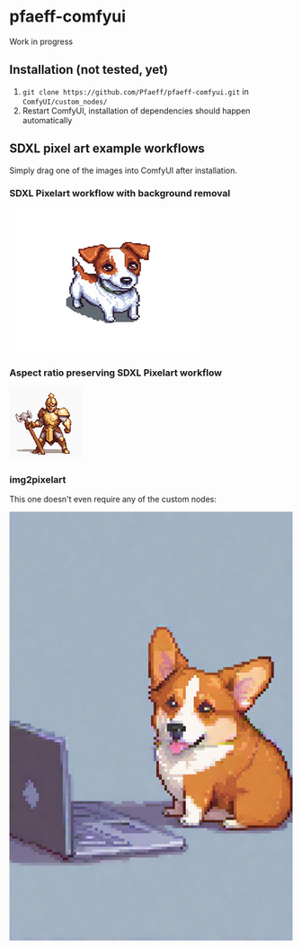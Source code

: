 # pfaeff-comfyui

Work in progress

## Installation (not tested, yet)

1. `git clone https://github.com/Pfaeff/pfaeff-comfyui.git` in `ComfyUI/custom_nodes/`
2. Restart ComfyUI, installation of dependencies should happen automatically

## SDXL pixel art example workflows

Simply drag one of the images into ComfyUI after installation.

### SDXL Pixelart workflow with background removal

![SDXL Pixelart workflow](workflows/SDXL_pixelart.png)


### Aspect ratio preserving SDXL Pixelart workflow

![Aspect ratio preserving SDXL Pixelart workflow](workflows/SDXL_pixelart_preserve_aspect_ratio.png)

### img2pixelart

This one doesn't even require any of the custom nodes:

![img2pixelart](workflows/SDXL_img2pixelart.png)
